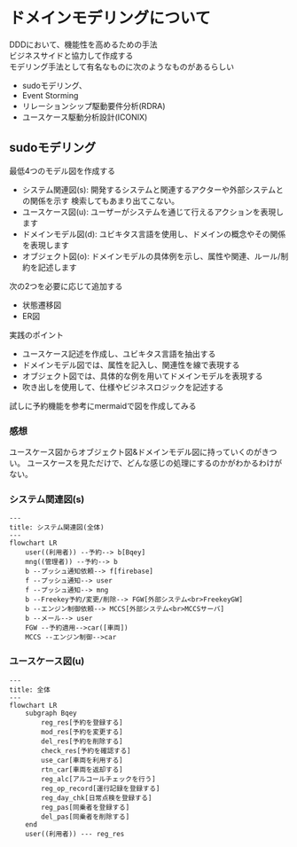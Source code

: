 # ドメインモデリングについて

DDDにおいて、機能性を高めるための手法  
ビジネスサイドと協力して作成する  
モデリング手法として有名なものに次のようなものがあるらしい

- sudoモデリング、
- Event Storming
- リレーションシップ駆動要件分析(RDRA)
- ユースケース駆動分析設計(ICONIX)

## sudoモデリング

最低4つのモデル図を作成する

- システム関連図(s): 開発するシステムと関連するアクターや外部システムとの関係を示す 検索してもあまり出てこない。
- ユースケース図(u): ユーザーがシステムを通じて行えるアクションを表現します
- ドメインモデル図(d): ユビキタス言語を使用し、ドメインの概念やその関係を表現します
- オブジェクト図(o): ドメインモデルの具体例を示し、属性や関連、ルール/制約を記述します

次の2つを必要に応じて追加する

- 状態遷移図
- ER図

実践のポイント

- ユースケース記述を作成し、ユビキタス言語を抽出する
- ドメインモデル図では、属性を記入し、関連性を線で表現する
- オブジェクト図では、具体的な例を用いてドメインモデルを表現する
- 吹き出しを使用して、仕様やビジネスロジックを記述する

試しに予約機能を参考にmermaidで図を作成してみる

### 感想

ユースケース図からオブジェクト図&ドメインモデル図に持っていくのがきつい。
ユースケースを見ただけで、どんな感じの処理にするのかがわかるわけがない。

### システム関連図(s)


```mermaid
---
title: システム関連図(全体)
---
flowchart LR
    user((利用者)) --予約--> b[Bqey]
    mng((管理者)) --予約--> b
    b --プッシュ通知依頼--> f[firebase]
    f --プッシュ通知--> user
    f --プッシュ通知--> mng
    b --Freekey予約/変更/削除--> FGW[外部システム<br>FreekeyGW]
    b --エンジン制御依頼--> MCCS[外部システム<br>MCCSサーバ]
    b --メール--> user
    FGW --予約適用-->car([車両])
    MCCS --エンジン制御-->car
```

### ユースケース図(u)

```mermaid
---
title: 全体
---
flowchart LR
    subgraph Bqey
        reg_res[予約を登録する]
        mod_res[予約を変更する]
        del_res[予約を削除する]
        check_res[予約を確認する]
        use_car[車両を利用する]
        rtn_car[車両を返却する]
        reg_alc[アルコールチェックを行う]
        reg_op_record[運行記録を登録する]
        reg_day_chk[日常点検を登録する]
        reg_pas[同乗者を登録する]
        del_pas[同乗者を削除する]
    end
    user((利用者)) --- reg_res
```
